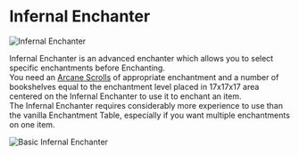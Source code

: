 # Infernal Enchanter
![Infernal Enchanter](block:betterwithmods:infernal_enchanter)

Infernal Enchanter is an advanced enchanter which allows you to select specific enchantments before Enchanting.  
You need an [Arcane Scrolls](../items/arcane_scrolls.md) of appropriate enchantment and a number of bookshelves equal to the enchantment level placed in 17x17x17 area centered on the Infernal Enchanter to use it to enchant an item.  
The Infernal Enchanter requires considerably more experience to use than the vanilla Enchantment Table, especially if you want multiple enchantments on one item.   

![Basic Infernal Enchanter](betterwithmods:docs/imgs/infernal_enchanter.png)